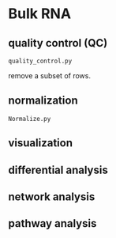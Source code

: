 # Bulk RNA 

## quality control (QC)

`quality_control.py`

remove a subset of rows. 

## normalization 

`Normalize.py`



## visualization 


## differential analysis 


## network analysis 


## pathway analysis 




